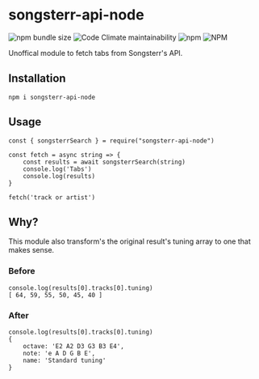 # songsterr-api-node

![npm bundle size](https://img.shields.io/bundlephobia/min/songsterr-api-node)
![Code Climate maintainability](https://img.shields.io/codeclimate/maintainability/breeku/songsterr-api-node)
![npm](https://img.shields.io/npm/dm/songsterr-api-node)
![NPM](https://img.shields.io/npm/l/songsterr-api-node?color=brightgreen)

Unoffical module to fetch tabs from Songsterr's API.

## Installation

`npm i songsterr-api-node`

## Usage

```
const { songsterrSearch } = require("songsterr-api-node")

const fetch = async string => {
    const results = await songsterrSearch(string)
    console.log('Tabs')
    console.log(results)
}

fetch('track or artist')
```

## Why?

This module also transform's the original result's tuning array to one that makes sense.

### Before

```
console.log(results[0].tracks[0].tuning)
[ 64, 59, 55, 50, 45, 40 ]
```

### After

```
console.log(results[0].tracks[0].tuning)
{
    octave: 'E2 A2 D3 G3 B3 E4',
    note: 'e A D G B E',
    name: 'Standard tuning'
}
```
